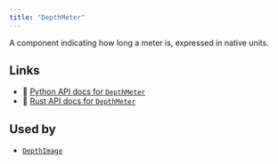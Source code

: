 ```yaml
---
title: "DepthMeter"
---
```


A component indicating how long a meter is, expressed in native units.


## Links
 * 🐍 [Python API docs for `DepthMeter`](https://ref.rerun.io/docs/python/HEAD/package/rerun/components/depth_meter/)
 * 🦀 [Rust API docs for `DepthMeter`](https://docs.rs/rerun/0.9.0-alpha.6/rerun/components/struct.DepthMeter.html)


## Used by

* [`DepthImage`](../archetypes/depth_image.md)
